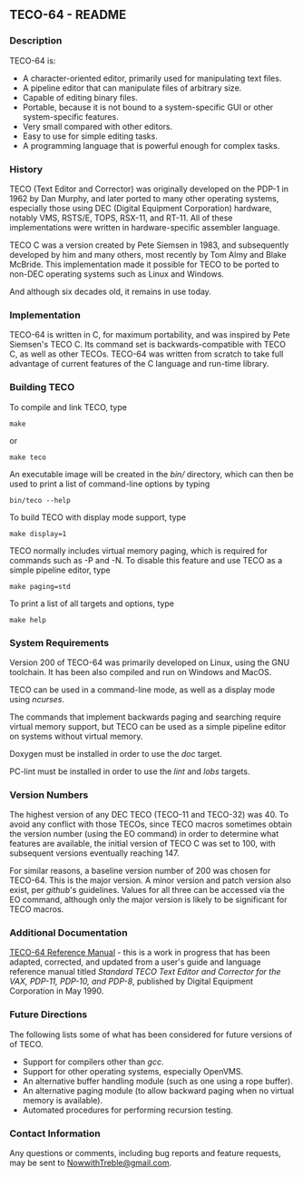 ## TECO-64 - README
    
### Description

TECO-64 is:
- A character-oriented editor, primarily used for manipulating text files.
- A pipeline editor that can manipulate files of arbitrary size.
- Capable of editing binary files.
- Portable, because it is not bound to a system-specific GUI or other
system-specific features.
- Very small compared with other editors.
- Easy to use for simple editing tasks.
- A programming language that is powerful enough for complex tasks.

### History

TECO (Text Editor and Corrector) was originally developed on the PDP-1 in
1962 by Dan Murphy, and later ported to many other operating systems,
especially those using DEC (Digital Equipment Corporation) hardware,
notably VMS, RSTS/E, TOPS, RSX-11, and RT-11. All of these implementations
were written in hardware-specific assembler language.

TECO C was a version created by Pete Siemsen in 1983, and subsequently developed
by him and many others, most recently by Tom Almy and Blake McBride. This
implementation made it possible for TECO to be ported to non-DEC operating
systems such as Linux and Windows.

And although six decades old, it remains in use today.

### Implementation

TECO-64 is written in C, for maximum portability, and was inspired by
Pete Siemsen's TECO C. Its command set is backwards-compatible with TECO C,
as well as other TECOs. TECO-64 was written from scratch to take full
advantage of current features of the C language and run-time library.

### Building TECO

To compile and link TECO, type

    make

or

    make teco

An executable image will be created in the *bin/* directory, which can then be used
to print a list of command-line options by typing

    bin/teco --help    

To build TECO with display mode support, type

    make display=1

TECO normally includes virtual memory paging, which is required for commands
such as -P and -N. To disable this feature and use TECO as a simple pipeline
editor, type

    make paging=std

To print a list of all targets and options, type

    make help

### System Requirements

Version 200 of TECO-64 was primarily developed on Linux, using the GNU
toolchain. It has been also compiled and run on Windows and MacOS.

TECO can be used in a command-line mode, as well as a display mode
using *ncurses*.

The commands that implement backwards paging and searching require virtual
memory support, but TECO can be used as a simple pipeline editor on systems
without virtual memory.

Doxygen must be installed in order to use the *doc* target.

PC-lint must be installed in order to use the *lint* and *lobs* targets.

### Version Numbers

The highest version of any DEC TECO (TECO-11 and TECO-32) was 40. To avoid
any conflict with those TECOs, since TECO macros sometimes obtain the version
number (using the EO command) in order to determine what features are
available, the initial version of TECO C was set to 100, with subsequent
versions eventually reaching 147.

For similar reasons, a baseline version number of 200 was chosen for
TECO-64. This is the major version. A minor version and patch version
also exist, per *github*'s guidelines. Values for all three can be
accessed via the EO command, although only the major version is likely
to be significant for TECO macros.

### Additional Documentation

[TECO-64 Reference Manual](doc/TECO.md) - this is a work in progress
that has been adapted, corrected, and updated from a user's guide and
language reference manual titled *Standard TECO Text Editor and
Corrector for the VAX, PDP-11, PDP-10, and PDP-8*, published by
Digital Equipment Corporation in May 1990.

### Future Directions

The following lists some of what has been considered for future versions of
of TECO.

- Support for compilers other than *gcc*.
- Support for other operating systems, especially OpenVMS.
- An alternative buffer handling module (such as one using a rope buffer).
- An alternative paging module (to allow backward paging when no virtual memory
is available).
- Automated procedures for performing recursion testing.

### Contact Information

Any questions or comments, including bug reports and feature requests, may be
sent to NowwithTreble@gmail.com.
